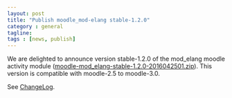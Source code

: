 ```yaml
---
layout: post
title: "Publish moodle_mod-elang stable-1.2.0"
category : general
tagline:
tags : [news, publish]
---
```


We are delighted to announce version stable-1.2.0 of the mod_elang moodle activity module ([moodle-mod_elang-stable-1.2.0-2016042501.zip](https://moodle.org/plugins/download.php/11144/mod_elang_moodle30_2016042501.zip)). This version is compatible with moodle-2.5 to moodle-3.0.

See [ChangeLog](https://raw.githubusercontent.com/e-lang/moodle-mod_elang/master/ChangeLog).
